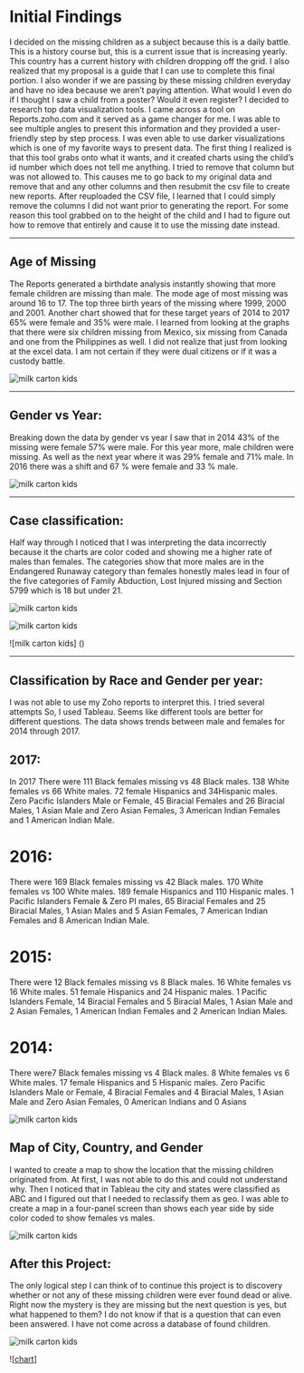 # Initial Findings

I decided on the missing children as a subject because this is a daily battle. This is a history course but, this is a current issue that is increasing yearly. This country has a current history with children dropping off the grid. I also realized that my proposal is a guide that I can use to complete this final portion.  I also wonder if we are passing by these missing children everyday and have no idea because we aren’t paying attention. What would I even do if I thought I saw a child from a poster? Would it even register? I decided to research top data visualization tools. I came across a tool on Reports.zoho.com and it served as a game changer for me. I was able to see multiple angles to present this information and they provided a user-friendly step by step process. I was even able to use darker visualizations which is one of my favorite ways to present data. The first thing I realized is that this tool grabs onto what it wants, and it created charts using the child’s id number which does not tell me anything. I tried to remove that column but was not allowed to. This causes me to go back to my original data and remove that and any other columns and then resubmit the csv file to create new reports. After reuploaded the CSV file, I learned that I could simply remove the columns I did not want prior to generating the report. 
For some reason this tool grabbed on to the height of the child and I had to figure out how to remove that entirely and cause it to use the missing date instead. 

----
## Age of Missing
The Reports generated a birthdate analysis instantly showing that more female children are missing than male. The mode age of most missing was around 16 to 17. The top three birth years of the missing where 1999, 2000 and 2001. 
Another chart showed that for these target years of 2014 to 2017 65% were female and 35% were male.
I learned from looking at the graphs that there were six children missing from Mexico, six missing from Canada and one from the Philippines as well. I did not realize that just from looking at the excel data. I am not certain if they were dual citizens or if it was a custody battle.

![milk carton kids](https://github.com/aicha85/Have-You-Seen-Me---Summer-2018/blob/aicha85/docs/imgs/gender%20vs%20birthdate.png) 

---
## Gender vs Year:
Breaking down the data by gender vs year I saw that in 2014 43% of the missing were female 57% were male. For this year more, male children were missing. As well as the next year where it was 29% female and 71% male. In 2016 there was a shift and 67 % were female and 33 % male. 

![milk carton kids](https://github.com/aicha85/Have-You-Seen-Me---Summer-2018/blob/aicha85/docs/imgs/Gender%20by%20year%20break%20down.png)

---
## Case classification:
Half way through I noticed that I was interpreting the data incorrectly because it the charts are color coded and showing me a higher rate of males than females. 
The categories show that more males are in the Endangered Runaway category than females honestly males lead in four of the five categories of Family Abduction, Lost Injured missing and Section 5799 which is 18 but under 21. 

![milk carton kids](https://github.com/aicha85/Have-You-Seen-Me---Summer-2018/blob/aicha85/docs/imgs/case%20classification2.png)

![milk carton kids](https://github.com/aicha85/Have-You-Seen-Me---Summer-2018/blob/aicha85/docs/imgs/Gender%20of%20missing.png)


![milk carton kids] ()

----
## Classification by Race and Gender per year:
I was not able to use my Zoho reports to interpret this. I tried several attempts 
So, I used Tableau. Seems like different tools are better for different questions. 
The data shows trends between male and females for 2014 through 2017. 
## 2017:
In 2017 There were 111 Black females missing vs 48 Black males. 138 White females vs 66 White males. 72 female Hispanics and 34Hispanic males. 
Zero Pacific Islanders Male or Female, 45 Biracial Females and 26 Biracial Males, 1 Asian Male and Zero Asian Females, 3 American Indian Females and 1 American Indian Male. 
# 2016:
There were 169 Black females missing vs 42 Black males. 170 White females vs 100 White males. 189 female Hispanics and 110 Hispanic males. 
1 Pacific Islanders Female & Zero PI males, 65 Biracial Females and 25 Biracial Males, 1 Asian Males and 5 Asian Females, 7 American Indian Females and 8 American Indian Male. 
# 2015:
There were 12 Black females missing vs 8 Black males. 16 White females vs 16 White males. 51 female Hispanics and 24 Hispanic males. 
1 Pacific Islanders Female, 14 Biracial Females and 5 Biracial Males, 1 Asian Male and 2 Asian Females, 1 American Indian Females and 2 American Indian Males. 
# 2014:
There were7 Black females missing vs 4 Black males. 8 White females vs 6 White males. 17 female Hispanics and 5 Hispanic males. 
Zero Pacific Islanders Male or Female, 4 Biracial Females and 4 Biracial Males, 1 Asian Male and Zero Asian Females, 0 American Indians and 0 Asians

![milk carton kids](https://github.com/aicha85/Have-You-Seen-Me---Summer-2018/blob/aicha85/docs/imgs/Race%20Vs%20Gender%20aagain.png)

## Map of City, Country, and Gender
I wanted to create a map to show the location that the missing children originated from. At first, I was not able to do this and could not understand why. Then I noticed that in Tableau the city and states were classified as ABC and I figured out that I needed to reclassify them as geo. I was able to create a map in a four-panel screen than shows each year side by side color coded to show females vs males.

![milk carton kids](https://github.com/aicha85/Have-You-Seen-Me---Summer-2018/blob/aicha85/docs/imgs/City%20and%20State%20Gender%20year.png)

## After this Project:

The only logical step I can think of to continue this project is to discovery whether or not any of these missing children were ever found dead or alive. Right now the mystery is they are missing but the next question is yes, but what happened to them?
I do not know if that is a question that can even been answered. I have not come across a database of found children. 

![milk carton kids]()


![[chart](https://chart-builder.data.world/?s=N4IgbgpgTgzglgewHYgFwEYA0IA2CDGAhgC6IqqgwSFT4AWaIA-IQOYRKkAmAvAFaEAthBisohAJ4AyLiUJVuPQXBjwkrALT04OLlA4a4SDcToQNAVxhSAjhegSeAZQCiAGRcBhACoBSAEwADAEAgr6BIQBiAEoA8gCyAYHCXHA01FwShPikkERUMAD6AO5wpoX4ONRIEFyFZnCsdMSFYIQ49rb2UBKFxBIADhDOAIpuIAC+2PjIAGaNaKCkxFWMABKEkAAEAJoIFltOEBxb8RBMW95mpzoA1lueNMTIWwDScFwwINiCNLeM+DgtFW2A4M1S6i+qAA2qBCh80IFsPMILpGMpVEZWLMoAhBDBiCQIN8QPRCEgajhGAAPEn9IaMQgWZ4kgBGRjQs3aVGwbDEEFYRLQSAsOBw2AAXtAEGhiFB7NgYERVqhcEZqFASTAEFBiIylRwIaw6XBhABVJBlYWi8UgbW6yJwVFca1iqZwhEYZFOtGqjFqbG4wSA-okskU1GMCR0wbE1VMlnYdnkLk4HkgPn6QXEOMisWS6Wy+UQRXKuNqmo0LU6vXxg1II0m82W2t52324iO52unDukDwl2ofze7uq7S6eawYhIITE6Z0cmUgEIPCa7D08sJmVJjmoVPpzMCoWoNsF3FFhV2suMHDqquKmv6-CGrFNiAWq0nm0Ph0+wdtvsBzQABmEdfVPUkFwjKlVVpddY0ZZltxAZNOW5EsM1Yfls1zb8QClc9UDlS8lXactb0rNc7UfOtnwbV911Nd8Wx7H9Oz-HtAM9AAWMDB0gnQuEnAkZ2EMMoKXMcVx1GMGXjJC2V3fcMMPHDWPwwsiOLUsyJvO8qI7J8X3UN8P1bPCOy7cCbQmABdH5yQsdonCGfB1NKLhTHUhomnMt0JiAA)]



